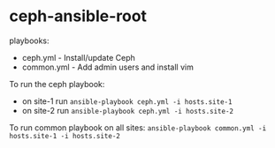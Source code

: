 # ceph-ansible-root

playbooks:
  * ceph.yml - Install/update Ceph
  * common.yml - Add admin users and install vim


To run the ceph playbook:
  * on site-1 run `ansible-playbook ceph.yml -i hosts.site-1`
  * on site-2 run `ansible-playbook ceph.yml -i hosts.site-2`

To run common playbook on all sites: `ansible-playbook common.yml -i hosts.site-1 -i hosts.site-2`
